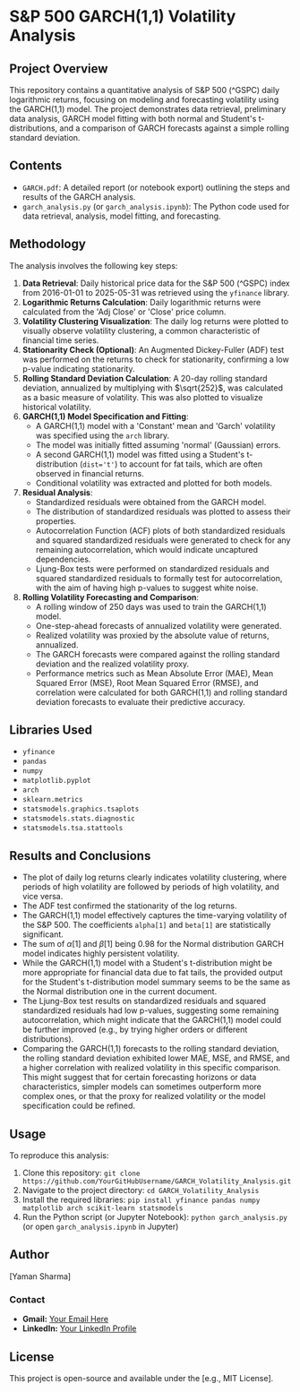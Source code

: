 # S&P 500 GARCH(1,1) Volatility Analysis

## Project Overview

This repository contains a quantitative analysis of S&P 500 (^GSPC) daily logarithmic returns, focusing on modeling and forecasting volatility using the GARCH(1,1) model. The project demonstrates data retrieval, preliminary data analysis, GARCH model fitting with both normal and Student's t-distributions, and a comparison of GARCH forecasts against a simple rolling standard deviation.

## Contents

* `GARCH.pdf`: A detailed report (or notebook export) outlining the steps and results of the GARCH analysis.
* `garch_analysis.py` (or `garch_analysis.ipynb`): The Python code used for data retrieval, analysis, model fitting, and forecasting.

## Methodology

The analysis involves the following key steps:

1.  **Data Retrieval**: Daily historical price data for the S&P 500 (^GSPC) index from 2016-01-01 to 2025-05-31 was retrieved using the `yfinance` library.
2.  **Logarithmic Returns Calculation**: Daily logarithmic returns were calculated from the 'Adj Close' or 'Close' price column.
3.  **Volatility Clustering Visualization**: The daily log returns were plotted to visually observe volatility clustering, a common characteristic of financial time series.
4.  **Stationarity Check (Optional)**: An Augmented Dickey-Fuller (ADF) test was performed on the returns to check for stationarity, confirming a low p-value indicating stationarity.
5.  **Rolling Standard Deviation Calculation**: A 20-day rolling standard deviation, annualized by multiplying with $\sqrt{252}$, was calculated as a basic measure of volatility. This was also plotted to visualize historical volatility.
6.  **GARCH(1,1) Model Specification and Fitting**:
    * A GARCH(1,1) model with a 'Constant' mean and 'Garch' volatility was specified using the `arch` library.
    * The model was initially fitted assuming 'normal' (Gaussian) errors.
    * A second GARCH(1,1) model was fitted using a Student's t-distribution (`dist='t'`) to account for fat tails, which are often observed in financial returns.
    * Conditional volatility was extracted and plotted for both models.
7.  **Residual Analysis**:
    * Standardized residuals were obtained from the GARCH model.
    * The distribution of standardized residuals was plotted to assess their properties.
    * Autocorrelation Function (ACF) plots of both standardized residuals and squared standardized residuals were generated to check for any remaining autocorrelation, which would indicate uncaptured dependencies.
    * Ljung-Box tests were performed on standardized residuals and squared standardized residuals to formally test for autocorrelation, with the aim of having high p-values to suggest white noise.
8.  **Rolling Volatility Forecasting and Comparison**:
    * A rolling window of 250 days was used to train the GARCH(1,1) model.
    * One-step-ahead forecasts of annualized volatility were generated.
    * Realized volatility was proxied by the absolute value of returns, annualized.
    * The GARCH forecasts were compared against the rolling standard deviation and the realized volatility proxy.
    * Performance metrics such as Mean Absolute Error (MAE), Mean Squared Error (MSE), Root Mean Squared Error (RMSE), and correlation were calculated for both GARCH(1,1) and rolling standard deviation forecasts to evaluate their predictive accuracy.

## Libraries Used

* `yfinance` 
* `pandas` 
* `numpy` 
* `matplotlib.pyplot` 
* `arch` 
* `sklearn.metrics` 
* `statsmodels.graphics.tsaplots` 
* `statsmodels.stats.diagnostic` 
* `statsmodels.tsa.stattools` 

## Results and Conclusions

* The plot of daily log returns clearly indicates volatility clustering, where periods of high volatility are followed by periods of high volatility, and vice versa.
* The ADF test confirmed the stationarity of the log returns.
* The GARCH(1,1) model effectively captures the time-varying volatility of the S&P 500. The coefficients `alpha[1]` and `beta[1]` are statistically significant.
* The sum of $\alpha[1]$ and $\beta[1]$ being 0.98 for the Normal distribution GARCH model indicates highly persistent volatility.
* While the GARCH(1,1) model with a Student's t-distribution might be more appropriate for financial data due to fat tails, the provided output for the Student's t-distribution model summary seems to be the same as the Normal distribution one in the current document.
* The Ljung-Box test results on standardized residuals and squared standardized residuals had low p-values, suggesting some remaining autocorrelation, which might indicate that the GARCH(1,1) model could be further improved (e.g., by trying higher orders or different distributions).
* Comparing the GARCH(1,1) forecasts to the rolling standard deviation, the rolling standard deviation exhibited lower MAE, MSE, and RMSE, and a higher correlation with realized volatility in this specific comparison. This might suggest that for certain forecasting horizons or data characteristics, simpler models can sometimes outperform more complex ones, or that the proxy for realized volatility or the model specification could be refined.

## Usage

To reproduce this analysis:

1.  Clone this repository:
    `git clone https://github.com/YourGitHubUsername/GARCH_Volatility_Analysis.git`
2.  Navigate to the project directory:
    `cd GARCH_Volatility_Analysis`
3.  Install the required libraries:
    `pip install yfinance pandas numpy matplotlib arch scikit-learn statsmodels`
4.  Run the Python script (or Jupyter Notebook):
    `python garch_analysis.py` (or open `garch_analysis.ipynb` in Jupyter)

## Author

[Yaman Sharma]

### Contact

- **Gmail:** [Your Email Here](sharma.yamandinesh@gmail.com)
- **LinkedIn:** [Your LinkedIn Profile](www.linkedin.com/in/yaman-sharma-164b68244)

## License

This project is open-source and available under the [e.g., MIT License].
